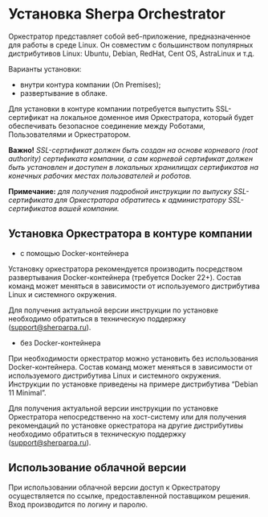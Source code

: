 # Установка Sherpa Orchestrator

Оркестратор представляет собой веб-приложение, предназначенное для работы в среде Linux. Он совместим с большинством популярных дистрибутивов Linux: Ubuntu, Debian, RedHat, Cent OS, AstraLinux и т.д.

Варианты установки:

* внутри контура компании (On Premises);
* развертывание в облаке.

Для установки в контуре компании потребуется выпустить SSL-сертификат на локальное доменное имя Оркестратора, который будет обеспечивать безопасное соединение между Роботами, Пользователями и Оркестратором.

**Важно!** _SSL-сертификат должен быть создан на основе корневого (root authority) сертификата компании, а сам корневой сертификат должен быть установлен и доступен в локальных хранилищах сертификатов на конечных рабочих местах пользователей и роботов._

**Примечание:** _для получения подробной инструкции по выпуску SSL-сертификата для Оркестратора обратитесь к администратору SSL-сертификатов вашей компании._

## **Установка Оркестратора в контуре компании**

* с помощью Docker-контейнера

Установку оркестратора рекомендуется производить посредством развертывания Docker-контейнера (требуется Docker 22+). Состав команд может меняться в зависимости от используемого дистрибутива Linux и системного окружения.

Для получения актуальной версии инструкции по установке необходимо обратиться в техническую поддержку ([support@sherparpa.ru](mailto:support@sherparpa.ru)).

* без Docker-контейнера

При необходимости оркестратор можно установить без использования Docker-контейнера. Состав команд может меняться в зависимости от используемого дистрибутива Linux и системного окружения. Инструкции по установке приведены на примере дистрибутива “Debian 11 Minimal”.

Для получения актуальной версии инструкции по установке Оркестратора непосредственно на хост-систему или для получения рекомендаций по установке оркестратора на другие дистрибутивы необходимо обратиться в техническую поддержку ([support@sherparpa.ru](mailto:support@sherparpa.ru)).

## **Использование облачной версии**

При использовании облачной версии доступ к Оркестратору осуществляется по ссылке, предоставленной поставщиком решения. Вход производится по логину и паролю.
